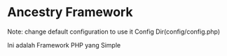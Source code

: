 <h1>Ancestry Framework</h1>
Note: change default configuration to use it Config Dir(config/config.php)

Ini adalah Framework PHP yang Simple
